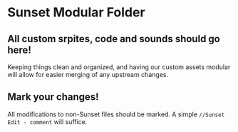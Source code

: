 # Sunset Modular Folder

## All custom srpites, code and sounds should go here!
Keeping things clean and organized, and having our custom assets modular will allow for easier merging of any upstream changes.

## Mark your changes!
All modifications to non-Sunset files should be marked. A simple `//Sunset Edit - comment` will suffice.